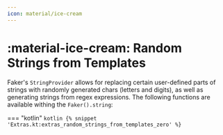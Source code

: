 ```yaml
---
icon: material/ice-cream
---
```


# :material-ice-cream: Random Strings from Templates

Faker's `StringProvider` allows for replacing certain user-defined parts of strings with randomly generated chars (letters and digits), as well as generating strings from regex expressions. 
The following functions are available withing the `Faker().string`:

=== "kotlin"
    ```kotlin
    {% snippet 'Extras.kt:extras_random_strings_from_templates_zero' %}
    ```
